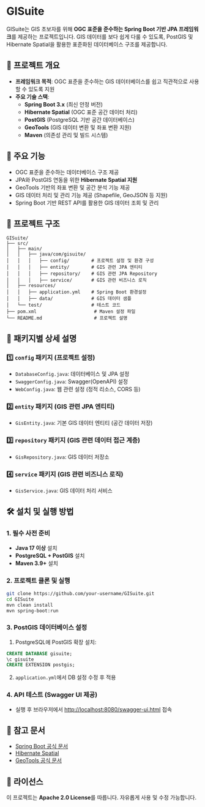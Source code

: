 # GISuite

GISuite는 GIS 초보자를 위해 **OGC 표준을 준수하는 Spring Boot 기반 JPA 프레임워크**를 제공하는 프로젝트입니다.
GIS 데이터를 보다 쉽게 다룰 수 있도록, PostGIS 및 Hibernate Spatial을 활용한 표준화된 데이터베이스 구조를 제공합니다.

## 🚀 프로젝트 개요
- **프레임워크 목적**: OGC 표준을 준수하는 GIS 데이터베이스를 쉽고 직관적으로 사용할 수 있도록 지원
- **주요 기술 스택**:
  - **Spring Boot 3.x** (최신 안정 버전)
  - **Hibernate Spatial** (OGC 표준 공간 데이터 처리)
  - **PostGIS** (PostgreSQL 기반 공간 데이터베이스)
  - **GeoTools** (GIS 데이터 변환 및 좌표 변환 지원)
  - **Maven** (의존성 관리 및 빌드 시스템)

## 📌 주요 기능
- OGC 표준을 준수하는 데이터베이스 구조 제공
- JPA와 PostGIS 연동을 위한 **Hibernate Spatial 지원**
- GeoTools 기반의 좌표 변환 및 공간 분석 기능 제공
- GIS 데이터 처리 및 관리 기능 제공 (Shapefile, GeoJSON 등 지원)
- Spring Boot 기반 REST API를 활용한 GIS 데이터 조회 및 관리

## 📂 프로젝트 구조
```
GISuite/
├── src/
│   ├── main/
│   │   ├── java/com/gisuite/
│   │   │   ├── config/        # 프로젝트 설정 및 환경 구성
│   │   │   ├── entity/        # GIS 관련 JPA 엔티티
│   │   │   ├── repository/    # GIS 관련 JPA Repository
│   │   │   ├── service/       # GIS 관련 비즈니스 로직
│   ├── resources/
│   │   ├── application.yml    # Spring Boot 환경설정
│   │   ├── data/              # GIS 데이터 샘플
│   └── test/                  # 테스트 코드
├── pom.xml                     # Maven 설정 파일
└── README.md                   # 프로젝트 설명
```

## 📂 패키지별 상세 설명
### 1️⃣ `config` 패키지 (프로젝트 설정)
- `DatabaseConfig.java`: 데이터베이스 및 JPA 설정
- `SwaggerConfig.java`: Swagger(OpenAPI) 설정
- `WebConfig.java`: 웹 관련 설정 (정적 리소스, CORS 등)

### 2️⃣ `entity` 패키지 (GIS 관련 JPA 엔티티)
- `GisEntity.java`: 기본 GIS 데이터 엔티티 (공간 데이터 저장)

### 3️⃣ `repository` 패키지 (GIS 관련 데이터 접근 계층)
- `GisRepository.java`: GIS 데이터 저장소

### 4️⃣ `service` 패키지 (GIS 관련 비즈니스 로직)
- `GisService.java`: GIS 데이터 처리 서비스

## 🛠️ 설치 및 실행 방법
### 1. **필수 사전 준비**
- **Java 17 이상** 설치
- **PostgreSQL + PostGIS** 설치
- **Maven 3.9+** 설치

### 2. **프로젝트 클론 및 실행**
```sh
git clone https://github.com/your-username/GISuite.git
cd GISuite
mvn clean install
mvn spring-boot:run
```

### 3. **PostGIS 데이터베이스 설정**
1. PostgreSQL에 PostGIS 확장 설치:
```sql
CREATE DATABASE gisuite;
\c gisuite
CREATE EXTENSION postgis;
```
2. `application.yml`에서 DB 설정 수정 후 적용

### 4. **API 테스트 (Swagger UI 제공)**
- 실행 후 브라우저에서 [http://localhost:8080/swagger-ui.html](http://localhost:8080/swagger-ui.html) 접속

## 🔗 참고 문서
- [Spring Boot 공식 문서](https://spring.io/projects/spring-boot)
- [Hibernate Spatial](https://www.postgresql.org/docs/current/postgis.html)
- [GeoTools 공식 문서](https://docs.geotools.org/)

## 📜 라이선스
이 프로젝트는 **Apache 2.0 License**를 따릅니다. 자유롭게 사용 및 수정 가능합니다.
